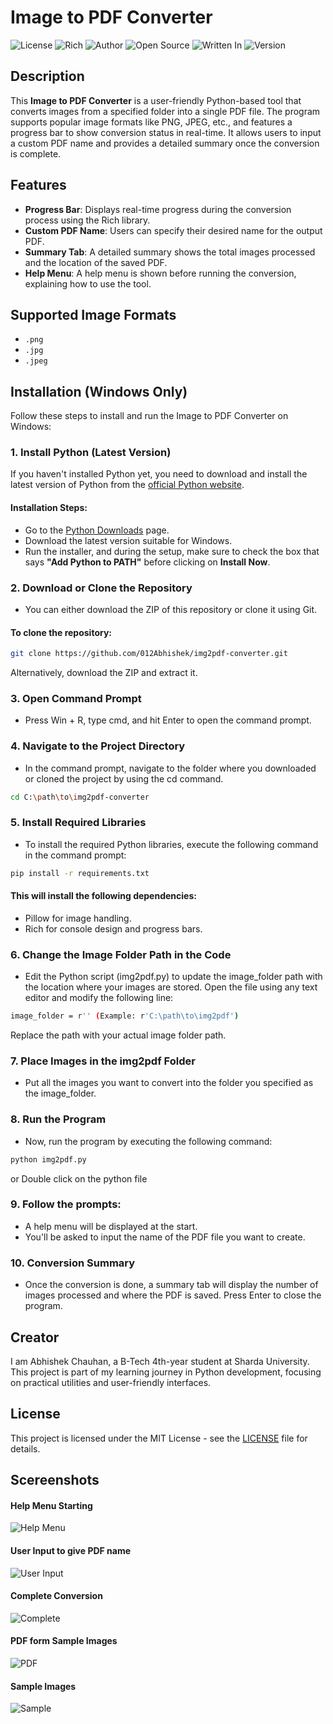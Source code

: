 # Image to PDF Converter

![License](https://img.shields.io/badge/license-MIT-blue.svg)
![Rich](https://img.shields.io/badge/Rich-Progress%20Bar%20%26%20Console%20-%23738adf.svg)
![Author](https://img.shields.io/badge/author-Abhishek-brightgreen)
![Open Source](https://img.shields.io/badge/open%20source-yes-brightgreen)
![Written In](https://img.shields.io/badge/written%20in-Python-blue.svg)
![Version](https://img.shields.io/badge/version-1.0.0-orange)


## Description

This **Image to PDF Converter** is a user-friendly Python-based tool that converts images from a specified folder into a single PDF file. The program supports popular image formats like PNG, JPEG, etc., and features a progress bar to show conversion status in real-time. It allows users to input a custom PDF name and provides a detailed summary once the conversion is complete.

## Features

- **Progress Bar**: Displays real-time progress during the conversion process using the Rich library.
- **Custom PDF Name**: Users can specify their desired name for the output PDF.
- **Summary Tab**: A detailed summary shows the total images processed and the location of the saved PDF.
- **Help Menu**: A help menu is shown before running the conversion, explaining how to use the tool.

## Supported Image Formats

- `.png`
- `.jpg`
- `.jpeg`

## Installation (Windows Only)

Follow these steps to install and run the Image to PDF Converter on Windows:

### 1. Install Python (Latest Version)
If you haven't installed Python yet, you need to download and install the latest version of Python from the [official Python website](https://www.python.org/downloads/).

#### Installation Steps:
- Go to the [Python Downloads](https://www.python.org/downloads/) page.
- Download the latest version suitable for Windows.
- Run the installer, and during the setup, make sure to check the box that says **"Add Python to PATH"** before clicking on **Install Now**.

### 2. Download or Clone the Repository
- You can either download the ZIP of this repository or clone it using Git.

#### To clone the repository:
```bash
git clone https://github.com/012Abhishek/img2pdf-converter.git
```

Alternatively, download the ZIP and extract it.

### 3. Open Command Prompt
- Press Win + R, type cmd, and hit Enter to open the command prompt.

### 4. Navigate to the Project Directory
- In the command prompt, navigate to the folder where you downloaded or cloned the project by using the cd command.
```bash
cd C:\path\to\img2pdf-converter
```

### 5. Install Required Libraries
- To install the required Python libraries, execute the following command in the command prompt:
```bash
pip install -r requirements.txt
```

#### This will install the following dependencies:
- Pillow for image handling.
- Rich for console design and progress bars.

### 6. Change the Image Folder Path in the Code
- Edit the Python script (img2pdf.py) to update the image_folder path with the location where your images are stored. Open the file using any text editor and modify the following line:
```bash
image_folder = r'' (Example: r'C:\path\to\img2pdf')
```
Replace the path with your actual image folder path.

### 7. Place Images in the img2pdf Folder
- Put all the images you want to convert into the folder you specified as the image_folder.

### 8. Run the Program
- Now, run the program by executing the following command:
```bash
python img2pdf.py
```
or Double click on the python file

### 9. Follow the prompts:
- A help menu will be displayed at the start.
- You'll be asked to input the name of the PDF file you want to create.

### 10. Conversion Summary
- Once the conversion is done, a summary tab will display the number of images processed and where the PDF is saved. Press Enter to close the program.

## Creator
I am Abhishek Chauhan, a B-Tech 4th-year student at Sharda University. This project is part of my learning journey in Python development, focusing on practical utilities and user-friendly interfaces.

## License
This project is licensed under the MIT License - see the [LICENSE](https://github.com/thakurmanoj002/img2pdf-converter/blob/main/LICENSE) file for details.

## Scereenshots

#### Help Menu Starting
![Help Menu](images/help_menu.PNG)
#### User Input to give PDF name
![User Input](images/user_input.PNG)
#### Complete Conversion
![Complete](images/complete.PNG)
#### PDF form Sample Images
![PDF](images/pdf_file.PNG)
#### Sample Images
![Sample](images/sample.PNG)







